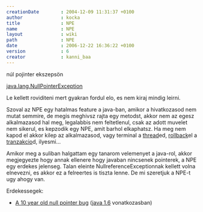 ```yaml
---
creationDate        : 2004-12-09 11:31:37 +0100 
author              : kocka 
title               : NPE 
name                : NPE 
layout              : wiki 
path                : NPE 
date                : 2006-12-22 16:36:22 +0100 
version             : 6 
creator             : kanni_baa 
---
```

núl pojinter ekszepsön

[java.lang.NullPointerException](http://docs.oracle.com/javase/7/docs/api/java/lang/NullPointerException.html)

Le kellett roviditeni mert gyakran fordul elo, es nem kiraj mindig leirni.

Szoval az NPE egy hatalmas feature a java-ban, amikor a hivatkozasod nem mutat semmire, de megis meghivsz rajta egy metodst, akkor nem az egesz alkalmazasod hal meg, legalabbis nem feltetlenul, csak az adott muvelet nem sikerul, es kepzodik egy NPE, amit barhol elkaphatsz. Ha meg nem kapod el akkor kilep az alkalmazasod, vagy terminal a [thread](thread.html)ed, [rollback](Missing.html)el a [tranzakcio](Missing.html)d, ilyesmi...

Amikor meg a suliban halgattam egy tanarom velemenyet a java-rol, akkor megjegyezte hogy annak ellenere hogy javaban nincsenek pointerek, a NPE egy erdekes jelenseg. Talan eleinte NullreferenceExceptionnak kellett volna elnevezni, es akkor ez a felreertes is tiszta lenne. De mi szeretjuk a NPE-t ugy ahogy van.

Erdekessegek:

*   [A 10 year old null pointer bug](http://findbugs.blogspot.com/2006/09/10-year-old-null-pointer-bug.html) ([java 1.6](java%201.6.html) vonatkozasban)


